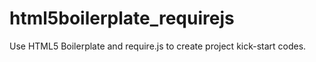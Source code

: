 # html5boilerplate_requirejs
Use HTML5 Boilerplate and require.js to create project kick-start codes.
